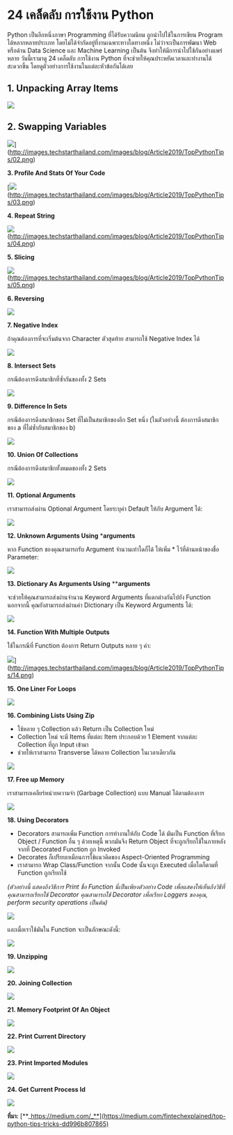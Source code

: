 
24 เคล็ดลับ การใช้งาน Python
===

Python เป็นอีกหนึ่งภาษา Programming ที่ได้รับความนิยม ถูกนำไปใช้ในการเขียน Program ได้หลากหลายประเภท โดยไม่ได้จำกัดอยู่ที่งานเฉพาะทางใดทางหนึ่ง ไม่ว่าจะเป็นการพัฒนา Web หรือด้าน Data Science และ Machine Learning เป็นต้น จึงทำให้มีการนำไปใช้กันอย่างแพร่หลาย วันนี้เรามาดู 24 เคล็ดลับ การใช้งาน Python ที่จะช่วยให้คุณประหยัดเวลาและทำงานได้สะดวกขึ้น โดยดูตัวอย่างการใช้งานในแต่ละหัวข้อกันได้เลย

## **1. Unpacking Array Items**

[![](http://images.techstarthailand.com/images/blog/Article2019/TopPythonTips/01.png)](http://images.techstarthailand.com/images/blog/Article2019/TopPythonTips/01.png)

## **2. Swapping Variables**

![](http://images.techstarthailand.com/images/blog/Article2019/TopPythonTips/02.png)](http://images.techstarthailand.com/images/blog/Article2019/TopPythonTips/02.png)

**3. Profile And Stats Of Your Code**

[![](http://images.techstarthailand.com/images/blog/Article2019/TopPythonTips/03.png)(http://images.techstarthailand.com/images/blog/Article2019/TopPythonTips/03.png)

**4. Repeat String**

![](http://images.techstarthailand.com/images/blog/Article2019/TopPythonTips/04.png)(http://images.techstarthailand.com/images/blog/Article2019/TopPythonTips/04.png)

**5. Slicing**

![](http://images.techstarthailand.com/images/blog/Article2019/TopPythonTips/05.png)(http://images.techstarthailand.com/images/blog/Article2019/TopPythonTips/05.png)

**6. Reversing**

[![](http://images.techstarthailand.com/images/blog/Article2019/TopPythonTips/06.png)](http://images.techstarthailand.com/images/blog/Article2019/TopPythonTips/06.png)

**7. Negative Index**

ถ้าคุณต้องการที่จะเริ่มต้นจาก Character ตัวสุดท้าย สามารถใช้ Negative Index ได้

[![](http://images.techstarthailand.com/images/blog/Article2019/TopPythonTips/07.png)](http://images.techstarthailand.com/images/blog/Article2019/TopPythonTips/07.png)

**8. Intersect Sets**

กรณีต้องการดึงสมาชิกที่ซ้ำกันของทั้ง 2 Sets

[![](http://images.techstarthailand.com/images/blog/Article2019/TopPythonTips/08.png)](http://images.techstarthailand.com/images/blog/Article2019/TopPythonTips/08.png)

**9. Difference In Sets**

กรณีต้องการดึงสมาชิกของ Set ที่ไม่เป็นสมาชิกของอีก Set หนึ่ง (ในตัวอย่างนี้ ต้องการดึงสมาชิกของ a ที่ไม่ซ้ำกับสมาชิกของ b)

[![](http://images.techstarthailand.com/images/blog/Article2019/TopPythonTips/09.png)](http://images.techstarthailand.com/images/blog/Article2019/TopPythonTips/09.png)

**10. Union Of Collections**

กรณีต้องการดึงสมาชิกทั้งหมดของทั้ง 2 Sets

[![](http://images.techstarthailand.com/images/blog/Article2019/TopPythonTips/10.png)](http://images.techstarthailand.com/images/blog/Article2019/TopPythonTips/10.png)

**11. Optional Arguments**

เราสามารถส่งผ่าน Optional Argument โดยระบุค่า Default ให้กับ Argument ได้:

[![](http://images.techstarthailand.com/images/blog/Article2019/TopPythonTips/11.png)](http://images.techstarthailand.com/images/blog/Article2019/TopPythonTips/11.png)

**12. Unknown Arguments Using**  ***arguments**

หาก Function ของคุณสามารถรับ Argument จำนวนเท่าใดก็ได้ ให้เพิ่ม * ไว้ที่ด้านหน้าของชื่อ Parameter:

[![](http://images.techstarthailand.com/images/blog/Article2019/TopPythonTips/12.png)](http://images.techstarthailand.com/images/blog/Article2019/TopPythonTips/12.png)

**13. Dictionary As Arguments Using**  ****arguments**

จะช่วยให้คุณสามารถส่งผ่านจำนวน Keyword Arguments ที่แตกต่างกันไปยัง Function  
นอกจากนี้ คุณยังสามารถส่งผ่านค่า Dictionary เป็น Keyword Arguments ได้:

[![](http://images.techstarthailand.com/images/blog/Article2019/TopPythonTips/13.png)](http://images.techstarthailand.com/images/blog/Article2019/TopPythonTips/13.png)

**14. Function With Multiple Outputs**

ใช้ในกรณีที่ Function ต้องการ Return Outputs หลาย ๆ ค่า:

![](http://images.techstarthailand.com/images/blog/Article2019/TopPythonTips/14.png)](http://images.techstarthailand.com/images/blog/Article2019/TopPythonTips/14.png)

**15. One Liner For Loops**

[![](http://images.techstarthailand.com/images/blog/Article2019/TopPythonTips/15.png)](http://images.techstarthailand.com/images/blog/Article2019/TopPythonTips/15.png)

**16. Combining Lists Using Zip**

-   ใช้หลาย ๆ Collection แล้ว Return เป็น Collection ใหม่
-   Collection ใหม่ จะมี Items ที่แต่ละ Item ประกอบด้วย 1 Element จากแต่ละ Collection ที่ถูก Input เข้ามา
-   ช่วยให้เราสามารถ Transverse ได้หลาย Collection ในเวลาเดียวกัน

[![](http://images.techstarthailand.com/images/blog/Article2019/TopPythonTips/16.png)](http://images.techstarthailand.com/images/blog/Article2019/TopPythonTips/16.png)

**17. Free up Memory**

เราสามารถเคลียร์หน่วยความจำ (Garbage Collection) แบบ Manual ได้ตามต้องการ

[![](http://images.techstarthailand.com/images/blog/Article2019/TopPythonTips/17.png)](http://images.techstarthailand.com/images/blog/Article2019/TopPythonTips/17.png)

**18. Using Decorators**

-   Decorators สามารถเพิ่ม Function การทำงานให้กับ Code ได้ มันเป็น Function ที่เรียก Object / Function อื่น ๆ ด้วยเหตุนี้ พวกมันจึง Return Object ที่จะถูกเรียกใช้ในภายหลังจากที่ Decorated Function ถูก Invoked
-   Decorates ก็เปรียบเหมือนการใช้แนวคิดของ Aspect-Oriented Programming
-   เราสามารถ Wrap Class/Function จากนั้น Code นั้นจะถูก Executed เมื่อใดก็ตามที่ Function ถูกเรียกใช้

_(ตัวอย่างนี้ แสดงถึงวิธีการ_ _Print ชื่อ Function นี่เป็นเพียงตัวอย่าง Code เพื่อแสดงให้เห็นถึงวิธีที่คุณสามารถเรียกใช้ Decorator คุณสามารถใช้ Decorator เพื่อเรียก Loggers ของคุณ, perform security operations เป็นต้น)_

[![](http://images.techstarthailand.com/images/blog/Article2019/TopPythonTips/18_1.png)](http://images.techstarthailand.com/images/blog/Article2019/TopPythonTips/18_1.png)

และเมื่อเราใช้มันใน Function จะเป็นลักษณะดังนี้:

[![](http://images.techstarthailand.com/images/blog/Article2019/TopPythonTips/18_2.png)](http://images.techstarthailand.com/images/blog/Article2019/TopPythonTips/18_2.png)

**19. Unzipping**

[![](http://images.techstarthailand.com/images/blog/Article2019/TopPythonTips/19.png)](http://images.techstarthailand.com/images/blog/Article2019/TopPythonTips/19.png)

**20. Joining Collection**

[![](http://images.techstarthailand.com/images/blog/Article2019/TopPythonTips/20.png)](http://images.techstarthailand.com/images/blog/Article2019/TopPythonTips/20.png)

**21. Memory Footprint Of An Object**

[![](http://images.techstarthailand.com/images/blog/Article2019/TopPythonTips/21.png)](http://images.techstarthailand.com/images/blog/Article2019/TopPythonTips/21.png)

**22. Print Current Directory**

[![](http://images.techstarthailand.com/images/blog/Article2019/TopPythonTips/22.png)](http://images.techstarthailand.com/images/blog/Article2019/TopPythonTips/22.png)

**23. Print Imported Modules**

[![](http://images.techstarthailand.com/images/blog/Article2019/TopPythonTips/23.png)](http://images.techstarthailand.com/images/blog/Article2019/TopPythonTips/23.png)

**24. Get Current Process Id**

[![](http://images.techstarthailand.com/images/blog/Article2019/TopPythonTips/24.png)](http://images.techstarthailand.com/images/blog/Article2019/TopPythonTips/24.png)

**ที่มา:** [**_https://medium.com/_**](https://medium.com/fintechexplained/top-python-tips-tricks-dd996b807865)
<!--stackedit_data:
eyJoaXN0b3J5IjpbMTE5NDQxNjg5NywtMjExNTQ0OTE1NCwyMT
A1MTU4NTYzXX0=
-->